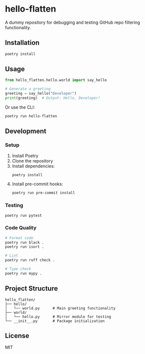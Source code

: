 # hello-flatten

A dummy repository for debugging and testing GitHub repo filtering functionality.

## Installation

```bash
poetry install
```

## Usage

```python
from hello_flatten.hello.world import say_hello

# Generate a greeting
greeting = say_hello("Developer")
print(greeting)  # Output: Hello, Developer!
```

Or use the CLI:

```bash
poetry run hello-flatten
```

## Development

### Setup

1. Install Poetry
2. Clone the repository
3. Install dependencies:
   ```bash
   poetry install
   ```
4. Install pre-commit hooks:
   ```bash
   poetry run pre-commit install
   ```

### Testing

```bash
poetry run pytest
```

### Code Quality

```bash
# Format code
poetry run black .
poetry run isort .

# Lint
poetry run ruff check .

# Type check
poetry run mypy .
```

## Project Structure

```
hello_flatten/
├── hello/
│   └── world.py      # Main greeting functionality
├── world/
│   └── hello.py      # Mirror module for testing
└── __init__.py       # Package initialization
```

## License

MIT

